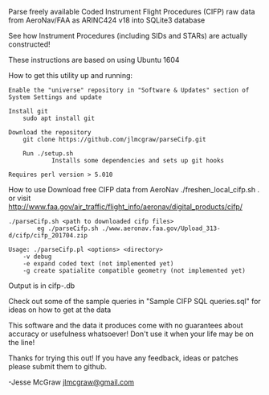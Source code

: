 Parse freely available Coded Instrument Flight Procedures (CIFP) raw data from AeroNav/FAA as ARINC424 v18 into SQLite3 database

See how Instrument Procedures (including SIDs and STARs) are actually constructed!

These instructions are based on using Ubuntu 1604

How to get this utility up and running:

	Enable the "universe" repository in "Software & Updates" section of System Settings and update

	Install git
		sudo apt install git

	Download the repository
		git clone https://github.com/jlmcgraw/parseCifp.git

        Run ./setup.sh
                Installs some dependencies and sets up git hooks
		 
	Requires perl version > 5.010

How to use
	Download free CIFP data from AeroNav
                ./freshen_local_cifp.sh .
					or 
				visit http://www.faa.gov/air_traffic/flight_info/aeronav/digital_products/cifp/
	    
	./parseCifp.sh <path to downloaded cifp files>
            eg ./parseCifp.sh ./www.aeronav.faa.gov/Upload_313-d/cifp/cifp_201704.zip   
	
	Usage: ./parseCifp.pl <options> <directory>
		-v debug
		-e expand coded text (not implemented yet)
		-g create spatialite compatible geometry (not implemented yet)


Output is in cifp-<cycle>.db

Check out some of the sample queries in "Sample CIFP SQL queries.sql" for ideas on how to get at the data

This software and the data it produces come with no guarantees about accuracy or usefulness whatsoever!  Don't use it when your life may be on the line!

Thanks for trying this out!  If you have any feedback, ideas or patches please submit them to github.

-Jesse McGraw
jlmcgraw@gmail.com
